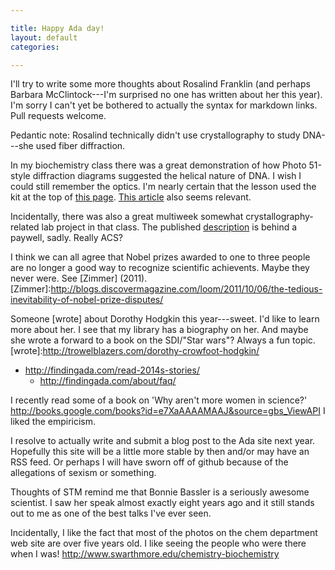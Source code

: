 ```yaml
---

title: Happy Ada day!
layout: default
categories: 

---
```


I'll try to write some more thoughts about Rosalind Franklin
(and perhaps Barbara McClintock---I'm surprised no one has written
about her this year).
I'm sorry I can't yet be bothered to actually the syntax for markdown links.
Pull requests welcome.

Pedantic note: Rosalind technically didn't use crystallography to
study DNA---she used fiber diffraction.

In my biochemistry class there was a great demonstration of how Photo
51-style diffraction diagrams suggested the helical nature of DNA.
I wish I could still remember the optics.
I'm nearly certain that the lesson used the kit at the top of
[this page](http://ice.chem.wisc.edu/Catalog/SciKits.html).
[This article](http://homepages.ius.edu/kforinas/P105/PTE000140.pdf)
also seems relevant.

Incidentally, there was also a great multiweek somewhat
crystallography-related lab project in that class.
The published [description](http://pubs.acs.org/doi/full/10.1021/ed8000842)
is behind a paywell, sadly.  Really ACS?

I think we can all agree that Nobel prizes awarded to one to three
people are no longer a good way to recognize scientific achievents.
Maybe they never were.
See [Zimmer] (2011).
[Zimmer]:http://blogs.discovermagazine.com/loom/2011/10/06/the-tedious-inevitability-of-nobel-prize-disputes/

Someone [wrote] about Dorothy Hodgkin this year---sweet.  I'd like to learn more
about her.  I see that my library has a biography on her.
And maybe she wrote a forward to a book on the SDI/"Star wars"?
Always a fun topic.
[wrote]:http://trowelblazers.com/dorothy-crowfoot-hodgkin/

- http://findingada.com/read-2014s-stories/
  - http://findingada.com/about/faq/

I recently read some of a book on
'Why aren't more women in science?'
http://books.google.com/books?id=e7XaAAAAMAAJ&source=gbs_ViewAPI
I liked the empiricism.

I resolve to actually write and submit a blog post to the Ada site
next year.  Hopefully this site will be a little more stable by then
and/or may have an RSS feed.
Or perhaps I will have sworn off of github because of the allegations
of sexism or something.

Thoughts of STM remind me that Bonnie Bassler is a seriously awesome
scientist.  I saw her speak almost exactly eight years ago and it
still stands out to me as one of the best talks I've ever seen.

Incidentally, I like the fact that most of the photos on the chem
department web site are over five years old.  I like seeing the people
who were there when I was!
http://www.swarthmore.edu/chemistry-biochemistry
